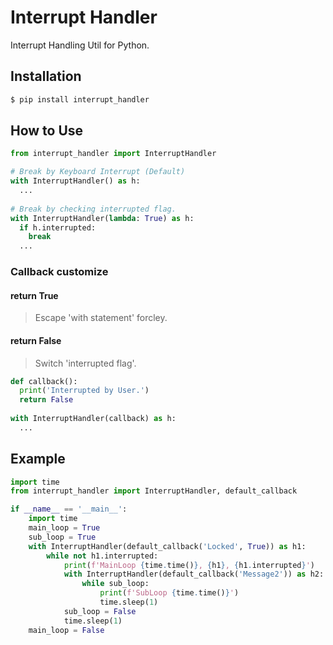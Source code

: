 # Interrupt Handler
Interrupt Handling Util for Python.

## Installation
```bash
$ pip install interrupt_handler
```

## How to Use
```python
from interrupt_handler import InterruptHandler

# Break by Keyboard Interrupt (Default)
with InterruptHandler() as h:
  ...
  
# Break by checking interrupted flag.
with InterruptHandler(lambda: True) as h:
  if h.interrupted:
    break
  ...
```
  
### Callback customize
#### return True
> Escape 'with statement' forcley.
#### return False
> Switch 'interrupted flag'.
``` python
def callback():
  print('Interrupted by User.')
  return False
  
with InterruptHandler(callback) as h:
  ...
```

## Example
```python
import time
from interrupt_handler import InterruptHandler, default_callback

if __name__ == '__main__':
    import time
    main_loop = True
    sub_loop = True
    with InterruptHandler(default_callback('Locked', True)) as h1:
        while not h1.interrupted:
            print(f'MainLoop {time.time()}, {h1}, {h1.interrupted}')
            with InterruptHandler(default_callback('Message2')) as h2:
                while sub_loop:
                    print(f'SubLoop {time.time()}')
                    time.sleep(1)
            sub_loop = False
            time.sleep(1)
    main_loop = False
```
